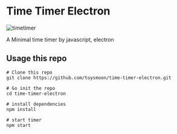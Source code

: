 # Time Timer Electron

![timetimer](https://user-images.githubusercontent.com/8228684/53776920-0621a780-3f3b-11e9-8712-967343933cf4.png)

A Minimal time timer by javascript, electron

## Usage this repo

```shell
# Clone this repo
git clone https://github.com/toysmoon/time-timer-electron.git

# Go init the repo
cd time-timer-electron

# install dependencies
npm install

# start timer
npm start
```
